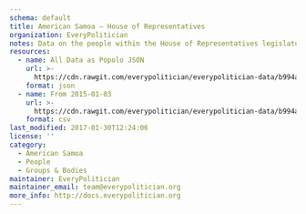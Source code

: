 ```yaml
---
schema: default
title: American Samoa — House of Representatives
organization: EveryPolitician
notes: Data on the people within the House of Representatives legislature of American Samoa.
resources:
  - name: All Data as Popolo JSON
    url: >-
      https://cdn.rawgit.com/everypolitician/everypolitician-data/b994a64fca70909fda7e2b28f4765ec85f4bcaa1/data/American_Samoa/House/ep-popolo-v1.0.json
    format: json
  - name: From 2015-01-03
    url: >-
      https://cdn.rawgit.com/everypolitician/everypolitician-data/b994a64fca70909fda7e2b28f4765ec85f4bcaa1/data/American_Samoa/House/term-2014.csv
    format: csv
last_modified: 2017-01-30T12:24:06
license: ''
category:
  - American Samoa
  - People
  - Groups & Bodies
maintainer: EveryPolitician
maintainer_email: team@everypolitician.org
more_info: http://docs.everypolitician.org
---
```

